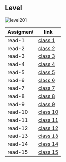 

## Level 

![level201](https://upload.wikimedia.org/wikipedia/commons/thumb/6/63/Bundesstra%C3%9Fe_201_number.svg/1200px-Bundesstra%C3%9Fe_201_number.svg.png)


| Assigment        | link                              |
| -----------------| ----------------------------------|
| read-1           | [class 1](level-201/read-1.md)    |
| read-2           | [class 2](level-201/read-2.md)    | 
| read-3           | [class 3](level-201/read-3.md)    |
| read-4           | [class 4](level-201/read-4.md)    |
| read-5           | [class 5](level-201/read-5.md)    |
| read-6           | [class 6](level-201/read-6.md)    |
| read-7           | [class 7](level-201/read-7.md)    |
| read-8           | [class 8](level-201/read-8.md)    | 
| read-9           | [class 9](level-201/read-9.md)    |
| read-10          | [class 10](level-201/read-10.md)  |
| read-11          | [class 11](level-201/read-11.md)  |
| read-12          | [class 12](level-201/read-12.md)  |
| read-13          | [class 13](level-201/read-13.md)  |
| read-14          | [class 14](level-201/read-14.md)  |
| read-15          | [class 15](level-201/read-15.md)  |

